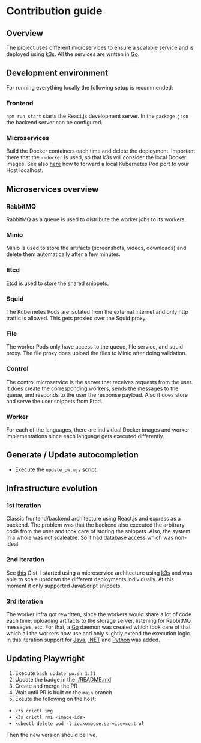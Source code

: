 # Contribution guide

## Overview

The project uses different microservices to ensure a scalable service and is deployed using [k3s](https://k3s.io). All the services are written in [Go](https://golang.org).

## Development environment

For running everything locally the following setup is recommended:

### Frontend

`npm run start` starts the React.js development server. In the `package.json` the backend server can be configured.

### Microservices

Build the Docker containers each time and delete the deployment. Important there that the `--docker` is used, so that k3s will consider the local Docker images. See also [here](https://kubernetes.io/docs/tasks/access-application-cluster/port-forward-access-application-cluster/#forward-a-local-port-to-a-port-on-the-pod) how to forward a local Kubernetes Pod port to your Host localhost.

## Microservices overview

### RabbitMQ

RabbitMQ as a queue is used to distribute the worker jobs to its workers.

### Minio

Minio is used to store the artifacts (screenshots, videos, downloads) and delete them automatically after a few minutes.

### Etcd

Etcd is used to store the shared snippets.

### Squid

The Kubernetes Pods are isolated from the external internet and only http traffic is allowed. This gets proxied over the Squid proxy.

### File

The worker Pods only have access to the queue, file service, and squid proxy. The file proxy does upload the files to Minio after doing validation.

### Control

The control microservice is the server that receives requests from the user. It does create the corresponding workers, sends the messages to the queue, and responds to the user the response payload. Also it does store and serve the user snippets from Etcd.

### Worker

For each of the languages, there are individual Docker images and worker implementations since each language gets executed differently.

## Generate / Update autocompletion

- Execute the `update_pw.mjs` script.

## Infrastructure evolution

### 1st iteration

Classic frontend/backend architecture using React.js and express as a backend. The problem was that the backend also executed the arbitrary code from the user and took care of storing the snippets. Also, the system in a whole was not scaleable. So it had database access which was non-ideal.

### 2nd iteration

See [this](https://gist.github.com/mxschmitt/303ed443a0219dce51633ceb9eedb97e) Gist. I started using a microservice architecture using [k3s](https://k3s.io) and was able to scale up/down the different deployments individually. At this moment it only supported JavaScript snippets.

### 3rd iteration

The worker infra got rewritten, since the workers would share a lot of code each time: uploading artifacts to the storage server, listening for RabbitMQ messages, etc. For that, a [Go](https://golang.org) daemon was created which took care of that which all the workers now use and only slightly extend the execution logic. In this iteration support for [Java](https://github.com/microsoft/playwright-java), [.NET](https://github.com/microsoft/playwright-dotnet) and [Python](https://github.com/microsoft/playwright-python) was added.

## Updating Playwright

1. Execute `bash update_pw.sh 1.21`
1. Update the badge in the [./README.md](./README.md)
1. Create and merge the PR
1. Wait until PR is built on the `main` branch
1. Exeute the following on the host:
  - `k3s crictl img`
  - `k3s crictl rmi <image-ids>`
  - `kubectl delete pod -l io.kompose.service=control`

Then the new version should be live.
